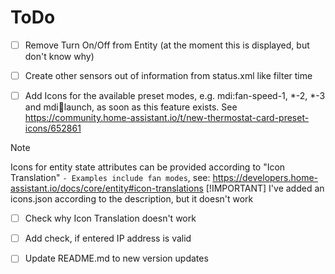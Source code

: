 # ToDo

- [ ] Remove Turn On/Off from Entity (at the moment this is displayed, but don't know why)

- [ ] Create other sensors out of information from status.xml like filter time

- [ ] Add Icons for the available preset modes, e.g. mdi:fan-speed-1, *-2, *-3 and mdi:rocket:launch, as soon as this feature exists. See https://community.home-assistant.io/t/new-thermostat-card-preset-icons/652861
> [!NOTE]
> Icons for entity state attributes can be provided according to "Icon Translation" `- Examples include fan modes`, see:
https://developers.home-assistant.io/docs/core/entity#icon-translations
> [!IMPORTANT]
> I've added an icons.json according to the description, but it doesn't work
- [ ] Check why Icon Translation doesn't work

- [ ] Add check, if entered IP address is valid

- [ ] Update README.md to new version updates
